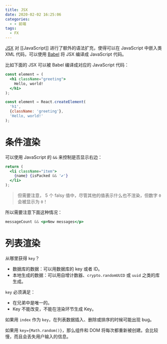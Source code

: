 ```yaml
---
title: JSX
date: 2020-02-02 16:25:06
categories:
  - - 前端
tags:
  - FX
---
```


[JSX](https://react.dev/learn/writing-markup-with-jsx) 对 [[JavaScript]] 进行了额外的语法扩充，使得可以在 JavaScript 中嵌入类 XML 代码，可以使用 [Babel](https://babeljs.io/docs/babel-plugin-transform-react-jsx) 将 JSX 编译成 JavaScript 代码。

比如下面的 JSX 可以被 Babel 编译成对应的 JavaScript 代码：

```jsx harmony
const element = (
  <h1 className="greeting">
    Hello, world!
  </h1>
);
```

```javascript
const element = React.createElement(
  'h1',
  {className: 'greeting'},
  'Hello, world!'
);
```

# 条件渲染

可以使用 JavaScript 的 `&&` 来控制是否显示右边：

```jsx
return (
  <li className="item">
    {name} {isPacked && '✔'}
  </li>
);
```

> 但需要注意， 5 个 falsy 值中，尽管其他的值表示什么也不渲染，但数字 `0` 会被显示为 `0`！

所以需要注意下面这种情况：

```jsx
messageCount && <p>New messages</p>
```

# 列表渲染

从哪里获得 `key`？

- 数据库的数据：可以用数据库的 key 或者 ID。
- 本地生成的数据：可以用自增计数器、`crypto.randomUUID` 或 `uuid` 之类的库生成。

`key` 必须满足：

- 在兄弟中是唯一的。
- Key 不能改变，不能在渲染环节生成 Key。

如果用 `index` 作为 `key`，在列表数据插入、删除或排序的时候可能出现 bug。

如果用 `key={Math.random()}`，那么组件和 DOM 将每次都重新被创建。会比较慢，而且会丢失用户输入的信息。
